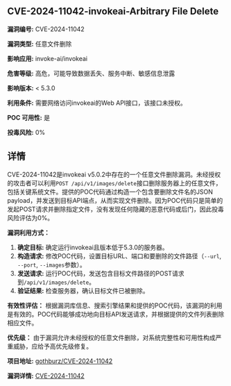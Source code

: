 ## CVE-2024-11042-invokeai-Arbitrary File Delete

**漏洞编号:** CVE-2024-11042

**漏洞类型:** 任意文件删除

**影响应用:** invoke-ai/invokeai

**危害等级:** 高危，可能导致数据丢失、服务中断、敏感信息泄露

**影响版本:** < 5.3.0

**利用条件:** 需要网络访问invokeai的Web API接口，该接口未授权。

**POC 可用性:** 是

**投毒风险:** 0%

## 详情

CVE-2024-11042是invokeai v5.0.2中存在的一个任意文件删除漏洞。未经授权的攻击者可以利用`POST /api/v1/images/delete`接口删除服务器上的任意文件，包括关键系统文件。提供的POC代码通过构造一个包含要删除文件名的JSON payload，并发送到目标API端点，从而实现文件删除。因为POC代码只是简单的发起POST请求并删除指定文件，没有发现任何隐藏的恶意代码或后门，因此投毒风险评估为0%。

**漏洞利用方式：**

1.  **确定目标:**  确定运行invokeai且版本低于5.3.0的服务器。
2.  **构造请求:**  修改POC代码，设置目标URL、端口和要删除的文件路径（`--url`, `--port`, `--images`参数）。
3.  **发送请求:**  运行POC代码，发送包含目标文件路径的POST请求到`/api/v1/images/delete`。
4.  **验证结果:**  检查服务器，确认目标文件已被删除。

**有效性评估：**
根据漏洞库信息、搜索引擎结果和提供的POC代码，该漏洞的利用是有效的。POC代码能够成功地向目标API发送请求，并根据提供的文件列表删除相应文件。

**优先级：**
由于漏洞允许未经授权的任意文件删除，对系统完整性和可用性构成严重威胁，应给予高优先级修复。

**项目地址:** [gothburz/CVE-2024-11042](https://github.com/gothburz/CVE-2024-11042)

**漏洞详情:** [CVE-2024-11042](https://nvd.nist.gov/vuln/detail/CVE-2024-11042)